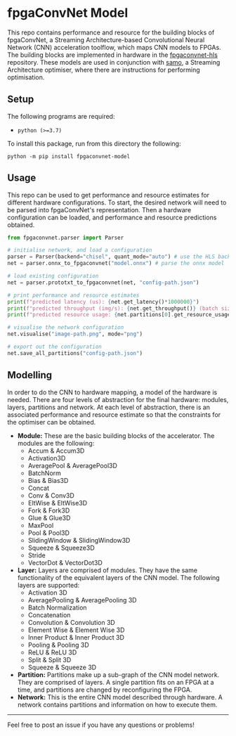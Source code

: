 # fpgaConvNet Model

This repo contains performance and resource for the building blocks of fpgaConvNet, a Streaming Architecture-based Convolutional Neural Network (CNN) acceleration toolflow, which maps CNN models to FPGAs. The building blocks are implemented in hardware in the [fpgaconvnet-hls](https://github.com/AlexMontgomerie/fpgaconvnet-hls) repository. These models are used in conjunction with [samo](https://github.com/AlexMontgomerie/samo), a Streaming Architecture optimiser, where there are instructions for performing optimisation.

## Setup

The following programs are required:

- `python (>=3.7)`

To install this package, run from this directory the following:

```
python -m pip install fpgaconvnet-model
```

## Usage

This repo can be used to get performance and resource estimates for different hardware configurations. To start, the desired network will need to be parsed into fpgaConvNet's representation. Then a hardware configuration can be loaded, and performance and resource predictions obtained.

```python
from fpgaconvnet.parser import Parser

# initialise network, and load a configuration
parser = Parser(backend="chisel", quant_mode="auto") # use the HLS backend with 16-bit fixed-point quantisation
net = parser.onnx_to_fpgaconvnet("model.onnx") # parse the onnx model

# load existing configuration
net = parser.prototxt_to_fpgaconvnet(net, "config-path.json")

# print performance and resource estimates
print(f"predicted latency (us): {net.get_latency()*1000000}")
print(f"predicted throughput (img/s): {net.get_throughput()} (batch size={net.batch_size})")
print(f"predicted resource usage: {net.partitions[0].get_resource_usage()}")

# visualise the network configuration
net.visualise("image-path.png", mode="png")

# export out the configuration
net.save_all_partitions("config-path.json")
```

## Modelling

In order to do the CNN to hardware mapping, a model of the hardware is needed. There are four levels of abstraction for the final hardware: modules, layers, partitions and network. At each level of abstraction, there is an associated performance and resource estimate so that the constraints for the optimiser can be obtained.

- __Module:__ These are the basic building blocks of the accelerator. The modules are the following:
  - Accum & Accum3D
  - Activation3D
  - AveragePool & AveragePool3D
  - BatchNorm
  - Bias & Bias3D
  - Concat
  - Conv & Conv3D
  - EltWise & EltWise3D
  - Fork & Fork3D
  - Glue & Glue3D
  - MaxPool
  - Pool & Pool3D
  - SlidingWindow & SlidingWindow3D
  - Squeeze & Squeeze3D
  - Stride
  - VectorDot & VectorDot3D
- __Layer:__ Layers are comprised of modules. They have the same functionality of the equivalent layers of the CNN model. The following layers are supported:
  - Activation 3D
  - AveragePooling & AveragePooling 3D
  - Batch Normalization
  - Concatenation
  - Convolution & Convolution 3D
  - Element Wise & Element Wise 3D
  - Inner Product & Inner Product 3D
  - Pooling & Pooling 3D
  - ReLU & ReLU 3D
  - Split & Split 3D
  - Squeeze & Squeeze 3D
- __Partition:__ Partitions make up a sub-graph of the CNN model network. They are comprised of layers. A single partition fits on an FPGA at a time, and partitions are changed by reconfiguring the FPGA.
- __Network:__ This is the entire CNN model described through hardware. A network contains partitions and information on how to execute them.

---

Feel free to post an issue if you have any questions or problems!
